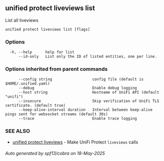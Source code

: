 ## unified protect liveviews list

List all liveviews

```
unified protect liveviews list [flags]
```

### Options

```
  -h, --help      help for list
      --id-only   List only the ID of listed entities, one per line.
```

### Options inherited from parent commands

```
      --config string                  config file (default is $HOME/.unified.yaml)
      --debug                          Enable debug logging
      --host string                    Hostname of UniFi API (default "unifi")
      --insecure                       Skip verification of UniFi TLS certificate. (default true)
      --keep-alive-interval duration   Interval between keep-alive pings sent for websocket streams (default 30s)
      --trace                          Enable trace logging
```

### SEE ALSO

* [unified protect liveviews](unified_protect_liveviews.md)	 - Make UniFi Protect `liveviews` calls

###### Auto generated by spf13/cobra on 18-May-2025
